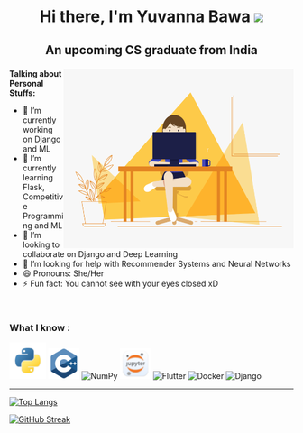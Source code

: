  <h1>
<p align = "center"> Hi there, I'm Yuvanna Bawa <img src="https://media.giphy.com/media/hvRJCLFzcasrR4ia7z/giphy.gif" width="25px"> </p>
</h1>

<h2>
<p align = "center"> An upcoming CS graduate from India  </p>
</h2>



<img align="right" alt="GIF" src="https://github.com/YB73/YB73/blob/main/Coding%20Gif.gif?raw=true" width="408" height="318" />

**Talking about Personal Stuffs:**

- 🔭 I’m currently working on Django and ML
- 🌱 I’m currently learning Flask, Competitive Programming and ML
- 👯 I’m looking to collaborate on Django and Deep Learning
- 🤔 I’m looking for help with Recommender Systems and Neural Networks
- 😄 Pronouns: She/Her
- ⚡ Fun fact: You cannot see with your eyes closed xD

</br>
<h3>
<p align = "left"> What I know : </p>
</h3>

<p align="left">
<img src="https://raw.githubusercontent.com/github/explore/80688e429a7d4ef2fca1e82350fe8e3517d3494d/topics/python/python.png" alt="Python" width="65" height="65"/>
<img src="https://raw.githubusercontent.com/github/explore/80688e429a7d4ef2fca1e82350fe8e3517d3494d/topics/cpp/cpp.png" alt="C++" width="55" height="55"/>
  <img src="https://raw.githubusercontent.com/numpy/numpy/7e7f4adab814b223f7f917369a72757cd28b10cb/branding/icons/numpylogo.svg" alt="NumPy" width="55" height="55"/>
  <img src="https://github.com/raghavTinker/raghavTinker/blob/main/Logos/jupyter.png?raw=true" alt="Jupyter Notebook" width="55" height="55"/>
  <img src="https://raw.githubusercontent.com/flutter/website/master/src/_assets/image/flutter-lockup-bg.jpg" alt="Flutter" width="55" height="55"/>
 <img src="https://camo.githubusercontent.com/e885996e4049b167e452a67e5c384ed96ddfb63741221c7607c45731e4fb15b9/68747470733a2f2f696d672e69636f6e73382e636f6d2f666c75656e742f34382f3030303030302f646f636b65722e706e67" alt="Docker" width="55" height="55"/>
 <img src="https://camo.githubusercontent.com/078d575015caef2fa0605651bb5f9c036eece86b209339779671526c3639c25d/68747470733a2f2f696d672e69636f6e73382e636f6d2f636f6c6f722f34382f3030303030302f646a616e676f2e706e67" alt="Django" width="55" height="55"/>
</p>

---
<p>

[![Top Langs](https://github-readme-stats.vercel.app/api/top-langs/?username=YB73&layout=compact)](https://github.com/anuraghazra/github-readme-stats)
  
  
[![GitHub Streak](http://github-readme-streak-stats.herokuapp.com?user=YB73&theme=prussian&hide_border=true)](https://git.io/streak-stats)
  
</p>
